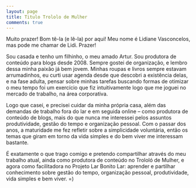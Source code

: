 ```yaml
---
layout: page
title: Titulo Trololo de Mulher
comments: true
---
```


Muito prazer! Bom tê-la (e lê-la) por aqui! Meu nome é Lidiane Vasconcelos, mas pode me chamar de Lidi. Prazer!

Sou casada e tenho um filhinho, o meu amado Artur. Sou produtora de conteúdo para blogs desde 2008. Sempre gostei de organização, e lembro dessa minha paixão já bem jovem. Minhas roupas e livros sempre estavam arrumadinhos, eu curti usar agenda desde que descobri a existência delas, e na fase adulta, pensar sobre minhas tarefas buscando formas de  otimizar o meu tempo foi um exercício que fiz intuitivamente logo que me joguei no mercado de trabalho, na área corporativa.

Logo que casei, e precisei cuidar da minha própria casa, além das demandas de trabalho fora do lar e em seguida online – como produtora de conteúdo de blogs, mais do que nunca me interessei pelos assuntos produtividade, gestão do tempo e organização pessoal. Com o passar dos anos, a maturidade me fez refletir sobre a simplicidade voluntária, então os temas que giram em torno da vida simples e do bem viver me interessam bastante.

É exatamente o que trago comigo e pretendo compartilhar através do meu trabalho atual, ainda como produtora de conteúdo no Trololó de Mulher, e agora como facilitadora no Projeto Lar Bonito Lar: aprender e partilhar conhecimento sobre gestão do tempo, organização pessoal, produtividade, vida simples e bem viver. =)


